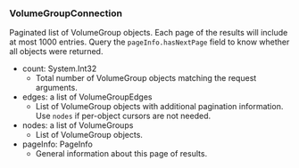 ### VolumeGroupConnection
Paginated list of VolumeGroup objects. Each page of the results will include at most 1000 entries. Query the `pageInfo.hasNextPage` field to know whether all objects were returned.

- count: System.Int32
  - Total number of VolumeGroup objects matching the request arguments.
- edges: a list of VolumeGroupEdges
  - List of VolumeGroup objects with additional pagination information. Use `nodes` if per-object cursors are not needed.
- nodes: a list of VolumeGroups
  - List of VolumeGroup objects.
- pageInfo: PageInfo
  - General information about this page of results.
